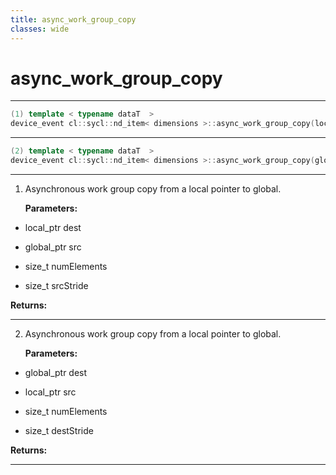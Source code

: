 ```yaml
---
title: async_work_group_copy
classes: wide
---
```

# async_work_group_copy

---

```cpp
(1) template < typename dataT  >
device_event cl::sycl::nd_item< dimensions >::async_work_group_copy(local_ptr< dataT > dest, global_ptr< dataT > src, size_t numElements, size_t srcStride=1) const
```

---

```cpp
(2) template < typename dataT  >
device_event cl::sycl::nd_item< dimensions >::async_work_group_copy(global_ptr< dataT > dest, local_ptr< dataT > src, size_t numElements, size_t destStride=1) const
```

---

1. Asynchronous work group copy from a local pointer to global. 

   **Parameters:**

  * local_ptr dest

   

  * global_ptr src

   

  * size_t numElements

   

  * size_t srcStride

   

   **Returns:** 

---

2. Asynchronous work group copy from a local pointer to global. 

   **Parameters:**

  * global_ptr dest

   

  * local_ptr src

   

  * size_t numElements

   

  * size_t destStride

   

   **Returns:** 

---

